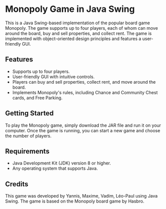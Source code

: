 # Monopoly Game in Java Swing

This is a Java Swing-based implementation of the popular board game Monopoly. The game supports up to four players, each of whom can move around the board, buy and sell properties, and collect rent. The game is implemented with object-oriented design principles and features a user-friendly GUI.

## Features

- Supports up to four players.
- User-friendly GUI with intuitive controls.
- Players can buy and sell properties, collect rent, and move around the board.
- Implements Monopoly's rules, including Chance and Community Chest cards, and Free Parking.

## Getting Started

To play the Monopoly game, simply download the JAR file and run it on your computer. Once the game is running, you can start a new game and choose the number of players.

## Requirements

- Java Development Kit (JDK) version 8 or higher.
- Any operating system that supports Java.

## Credits

This game was developed by Yannis, Maxime, Vadim, Léo-Paul using Java Swing. The game is based on the Monopoly board game by Hasbro.


